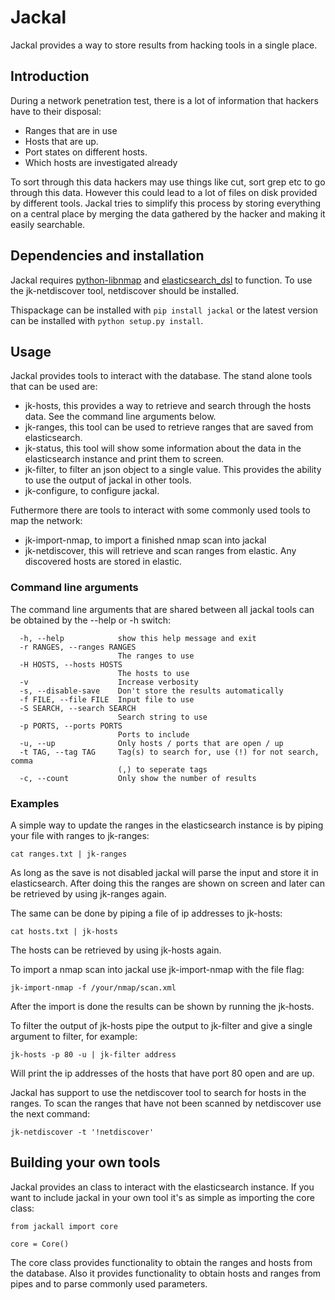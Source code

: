 # Jackal
Jackal provides a way to store results from hacking tools in a single place.


## Introduction
During a network penetration test, there is a lot of information that hackers have to their disposal:
- Ranges that are in use
- Hosts that are up.
- Port states on different hosts.
- Which hosts are investigated already

To sort through this data hackers may use things like cut, sort grep etc to go through this data. However this could lead to a lot of files on disk provided by different tools.
Jackal tries to simplify this process by storing everything on a central place by merging the data gathered by the hacker and making it easily searchable.


## Dependencies and installation

Jackal requires [python-libnmap](https://github.com/savon-noir/python-libnmap) and [elasticsearch_dsl](https://github.com/elastic/elasticsearch-dsl-py) to function.
To use the jk-netdiscover tool, netdiscover should be installed.

Thispackage can be installed with `pip install jackal` or the latest version can be installed with `python setup.py install`.

## Usage

Jackal provides tools to interact with the database. The stand alone tools that can be used are:
- jk-hosts, this provides a way to retrieve and search through the hosts data. See the command line arguments below.
- jk-ranges, this tool can be used to retrieve ranges that are saved from elasticsearch.
- jk-status, this tool will show some information about the data in the elasticsearch instance and print them to screen.
- jk-filter, to filter an json object to a single value. This provides the ability to use the output of jackal in other tools.
- jk-configure, to configure jackal.

Futhermore there are tools to interact with some commonly used tools to map the network:
- jk-import-nmap, to import a finished nmap scan into jackal
- jk-netdiscover, this will retrieve and scan ranges from elastic. Any discovered hosts are stored in elastic.

### Command line arguments
The command line arguments that are shared between all jackal tools can be obtained by the --help or -h switch:
```
  -h, --help            show this help message and exit
  -r RANGES, --ranges RANGES
                        The ranges to use
  -H HOSTS, --hosts HOSTS
                        The hosts to use
  -v                    Increase verbosity
  -s, --disable-save    Don't store the results automatically
  -f FILE, --file FILE  Input file to use
  -S SEARCH, --search SEARCH
                        Search string to use
  -p PORTS, --ports PORTS
                        Ports to include
  -u, --up              Only hosts / ports that are open / up
  -t TAG, --tag TAG     Tag(s) to search for, use (!) for not search, comma
                        (,) to seperate tags
  -c, --count           Only show the number of results
```

### Examples

A simple way to update the ranges in the elasticsearch instance is by piping your file with ranges to jk-ranges:
```
cat ranges.txt | jk-ranges
```
As long as the save is not disabled jackal will parse the input and store it in elasticsearch.
After doing this the ranges are shown on screen and later can be retrieved by using jk-ranges again.

The same can be done by piping a file of ip addresses to jk-hosts:
```
cat hosts.txt | jk-hosts
```

The hosts can be retrieved by using jk-hosts again.

To import a nmap scan into jackal use jk-import-nmap with the file flag:
```
jk-import-nmap -f /your/nmap/scan.xml
```
After the import is done the results can be shown by running the jk-hosts.

To filter the output of jk-hosts pipe the output to jk-filter and give a single argument to filter, for example:
```
jk-hosts -p 80 -u | jk-filter address
```
Will print the ip addresses of the hosts that have port 80 open and are up.

Jackal has support to use the netdiscover tool to search for hosts in the ranges. To scan the ranges that have not been scanned by netdiscover use the next command:
```
jk-netdiscover -t '!netdiscover'
```

## Building your own tools
Jackal provides an class to interact with the elasticsearch instance. If you want to include jackal in your own tool it's as simple as importing the core class:
```
from jackall import core

core = Core()
```
The core class provides functionality to obtain the ranges and hosts from the database. Also it provides functionality to obtain hosts and ranges from pipes and to parse commonly used parameters.
